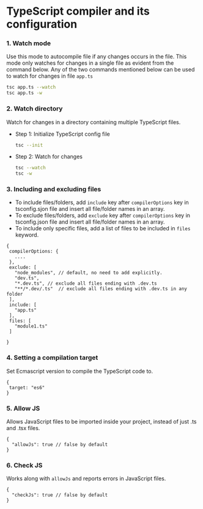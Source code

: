 # TypeScript compiler and its configuration

### 1. Watch mode
Use this mode to autocompile file if any changes occurs in the file. This mode only watches for changes in a single file as evident from the command below.
Any of the two commands mentioned below can be used to watch for changes in file <code>app.ts</code>
```bash
tsc app.ts --watch
tsc app.ts -w
```


### 2. Watch directory
Watch for changes in a directory containing multiple TypeScript files.

- Step 1: Initialize TypeScript config file
  ```bash
  tsc --init
  ```
- Step 2: Watch for changes
  ```bash
  tsc --watch
  tsc -w
  ```

### 3. Including and excluding files
 - To include files/folders, add <code>include</code> key after <code>compilerOptions</code> key in tsconfig.sjon file and insert all file/folder names in an array.
 - To exclude files/folders, add <code>exclude</code> key after <code>compilerOptions</code> key in tsconfig.json file and insert all file/folder names in an array.
 - To include only specific files, add a list of files to be included in <code>files</code> keyword.

 ```JS
 {
  compilerOptions: {
    ....
  },
  exclude: [
    "node_modules", // default, no need to add explicitly.
    "dev.ts",
    "*.dev.ts", // exclude all files ending with .dev.ts
    "**/*.dev/.ts"  // exclude all files ending with .dev.ts in any folder
  ],
  include: [
    "app.ts"
  ],
  files: [
    "module1.ts"
  ]

 }
 ```

 ### 4. Setting a compilation target
Set Ecmascript version to compile the TypeScript code to.
 ```JS
{
  target: "es6"
}
 ```

 ### 5. Allow JS
Allows JavaScript files to be imported inside your project, instead of just .ts and .tsx files.
```JS
{
  "allowJs": true // false by default
}
```

### 6. Check JS
Works along with <code>allowJs</code> and reports errors in JavaScript files.
```JS
{
  "checkJs": true // false by default
}
```